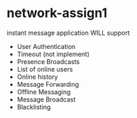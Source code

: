 # network-assign1

instant message application
WILL support
- User Authentication 
- Timeout (not implement)
- Presence Broadcasts
- List of online users
- Online history
- Message Forwarding 
- Offline Messaging 
- Message Broadcast 
- Blacklisting 
